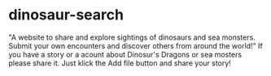 # dinosaur-search
"A website to share and explore sightings of dinosaurs and sea monsters. Submit your own encounters and discover others from around the world!"
If you have a story or a acount about Dinosur's Dragons or sea mosters please share it.
Just klick the Add file button and share your story!
